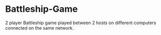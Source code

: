 # Battleship-Game
2 player Battleship game played between 2 hosts on different computers connected on the same network.
